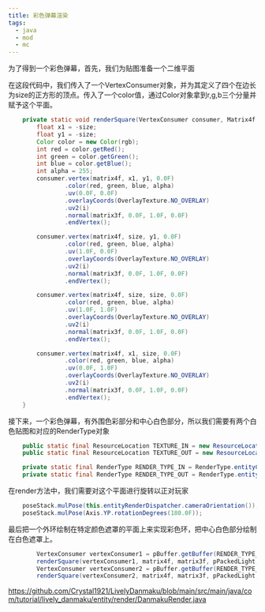 ```yaml
---
title: 彩色弹幕渲染
tags: 
  - java
  - mod
  - mc
---
```

为了得到一个彩色弹幕，首先，我们为贴图准备一个二维平面

在这段代码中，我们传入了一个VertexConsumer对象，并为其定义了四个在边长为size的正方形的顶点。传入了一个color值，通过Color对象拿到r,g,b三个分量并赋予这个平面。

``` java
    private static void renderSquare(VertexConsumer consumer, Matrix4f matrix4f, Matrix3f matrix3f, int i, float size,int rgb) {
        float x1 = -size;
        float y1 = -size;
        Color color = new Color(rgb);
        int red = color.getRed();
        int green = color.getGreen();
        int blue = color.getBlue();
        int alpha = 255;
        consumer.vertex(matrix4f, x1, y1, 0.0F)
                .color(red, green, blue, alpha)
                .uv(0.0F, 0.0F)
                .overlayCoords(OverlayTexture.NO_OVERLAY)
                .uv2(i)
                .normal(matrix3f, 0.0F, 1.0F, 0.0F)
                .endVertex();

        consumer.vertex(matrix4f, size, y1, 0.0F)
                .color(red, green, blue, alpha)
                .uv(1.0F, 0.0F)
                .overlayCoords(OverlayTexture.NO_OVERLAY)
                .uv2(i)
                .normal(matrix3f, 0.0F, 1.0F, 0.0F)
                .endVertex();

        consumer.vertex(matrix4f, size, size, 0.0F)
                .color(red, green, blue, alpha)
                .uv(1.0F, 1.0F)
                .overlayCoords(OverlayTexture.NO_OVERLAY)
                .uv2(i)
                .normal(matrix3f, 0.0F, 1.0F, 0.0F)
                .endVertex();

        consumer.vertex(matrix4f, x1, size, 0.0F)
                .color(red, green, blue, alpha)
                .uv(0.0F, 1.0F)
                .overlayCoords(OverlayTexture.NO_OVERLAY)
                .uv2(i)
                .normal(matrix3f, 0.0F, 1.0F, 0.0F)
                .endVertex();
    }
```

接下来，一个彩色弹幕，有外围色彩部分和中心白色部分，所以我们需要有两个白色贴图和对应的RenderType对象

``` java
    public static final ResourceLocation TEXTURE_IN = new ResourceLocation("lively_danmaku", "textures/entity/danmaku_in.png");
    public static final ResourceLocation TEXTURE_OUT = new ResourceLocation("lively_danmaku", "textures/entity/danmaku_out.png");

    private static final RenderType RENDER_TYPE_IN = RenderType.entityCutoutNoCull(TEXTURE_IN);
    private static final RenderType RENDER_TYPE_OUT = RenderType.entityCutoutNoCull(TEXTURE_OUT);

```

在render方法中，我们需要对这个平面进行旋转以正对玩家

``` java
    poseStack.mulPose(this.entityRenderDispatcher.cameraOrientation());
    poseStack.mulPose(Axis.YP.rotationDegrees(180.0F));
```

最后把一个外环绘制在特定颜色遮罩的平面上来实现彩色环，把中心白色部分绘制在白色遮罩上。

``` java
        VertexConsumer vertexConsumer1 = pBuffer.getBuffer(RENDER_TYPE_IN);
        renderSquare(vertexConsumer1, matrix4f, matrix3f, pPackedLight, danmaku.getSize(), Color.white.getRGB());
        VertexConsumer vertexConsumer2 = pBuffer.getBuffer(RENDER_TYPE_OUT);
        renderSquare(vertexConsumer2, matrix4f, matrix3f, pPackedLight, danmaku.getSize(), danmaku.getColor());
```
https://github.com/Crystal1921/LivelyDanmaku/blob/main/src/main/java/com/tutorial/lively_danmaku/entity/render/DanmakuRender.java

